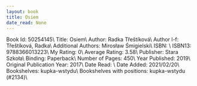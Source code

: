 ```yaml
---
layout: book
title: Osiem
date_read: None
---
```


Book Id: 50254145\ 
Title: Osiem\ 
Author: Radka Třeštíková\ 
Author l-f: Třeštíková, Radka\ 
Additional Authors: Mirosław Śmigielski\ 
ISBN: \ 
ISBN13: 9788366013223\ 
My Rating: 0\ 
Average Rating: 3.58\ 
Publisher: Stara Szkoła\ 
Binding: Paperback\ 
Number of Pages: 450\ 
Year Published: 2019\ 
Original Publication Year: 2017\ 
Date Read: \ 
Date Added: 2021/02/20\ 
Bookshelves: kupka-wstydu\ 
Bookshelves with positions: kupka-wstydu (#2134)\ 

